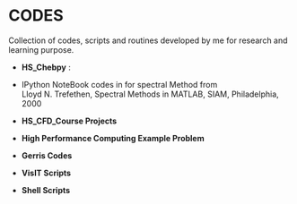 # CODES
Collection of codes, scripts and routines developed by me for research and learning purpose.

* **HS_Chebpy** :  
- IPython NoteBook 
  codes in for spectral Method from  
  Lloyd N. Trefethen, Spectral Methods in MATLAB, SIAM, Philadelphia, 2000

* **HS_CFD_Course Projects**   


* **High Performance Computing Example Problem**


* **Gerris Codes**


* **VisIT Scripts**


* **Shell Scripts**


